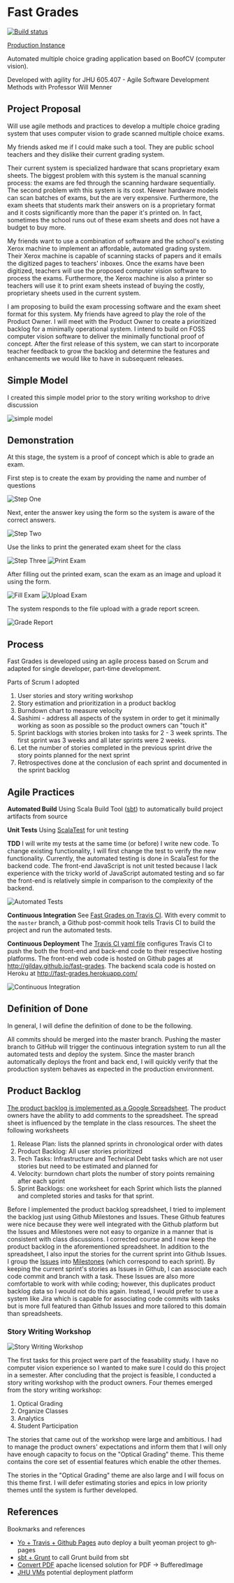 # Fast Grades

[![Build status](https://travis-ci.org/gilday/fast-grades.png?branch=master)](https://travis-ci.org/gilday/fast-grades)

[Production Instance](http://gilday.github.io/fast-grades)

Automated multiple choice grading application based on BoofCV (computer vision).

Developed with agility for JHU 605.407 - Agile Software Development Methods with Professor Will Menner

## Project Proposal

Will use agile methods and practices to develop a multiple choice grading system that uses computer vision to grade scanned multiple choice exams.

My friends asked me if I could make such a tool. They are public school teachers and they dislike their current grading system.

Their current system is specialized hardware that scans proprietary exam sheets. The biggest problem with this system is the manual scanning process: the exams are fed through the scanning hardware sequentially. The second problem with this system is its cost. Newer hardware models can scan batches of exams, but the are very expensive. Furthermore, the exam sheets that students mark their answers on is a proprietary format and it costs significantly more than the paper it's printed on. In fact, sometimes the school runs out of these exam sheets and does not have a budget to buy more.

My friends want to use a combination of software and the school's existing Xerox machine to implement an affordable, automated grading system. Their Xerox machine is capable of scanning stacks of papers and it emails the digitized pages to teachers' inboxes. Once the exams have been digitized, teachers will use the proposed computer vision software to process the exams. Furthermore, the Xerox machine is also a printer so teachers will use it to print exam sheets instead of buying the costly, proprietary sheets used in the current system.

I am proposing to build the exam processing software and the exam sheet format for this system. My friends have agreed to play the role of the Product Owner. I will meet with the Product Owner to create a prioritized backlog for a minimally operational system. I intend to build on FOSS computer vision software to deliver the minimally functional proof of concept. After the first release of this system, we can start to incorporate teacher feedback to grow the backlog and determine the features and enhancements we would like to have in subsequent releases.


## Simple Model

I created this simple model prior to the story writing workshop to drive discussion

![simple model](https://raw.github.com/gilday/fast-grades/master/docs/simple-model-small.jpeg)

## Demonstration

At this stage, the system is a proof of concept which is able to grade an exam. 

First step is to create the exam by providing the name and number of questions

![Step One](https://raw.githubusercontent.com/gilday/fast-grades/final-report/docs/sshot-step-one.png)

Next, enter the answer key using the form so the system is aware of the correct answers.

![Step Two](https://raw.githubusercontent.com/gilday/fast-grades/final-report/docs/sshot-step-two.png)

Use the links to print the generated exam sheet for the class

![Step Three](https://raw.githubusercontent.com/gilday/fast-grades/final-report/docs/sshot-step-three.png)
![Print Exam](https://raw.githubusercontent.com/gilday/fast-grades/final-report/docs/sshot-print-exam.png)

After filling out the printed exam, scan the exam as an image and upload it using the form.

![Fill Exam](https://raw.githubusercontent.com/gilday/fast-grades/final-report/docs/whole-sheet.jpg)
![Upload Exam](https://raw.githubusercontent.com/gilday/fast-grades/final-report/docs/sshot-upload-exam.png)

The system responds to the file upload with a grade report screen.

![Grade Report](https://raw.githubusercontent.com/gilday/fast-grades/final-report/docs/sshot-grade-report.png)

## Process

Fast Grades is developed using an agile process based on Scrum and adapted for single developer, part-time development. 

Parts of Scrum I adopted

1. User stories and story writing workshop
2. Story estimation and prioritization in a product backlog
3. Burndown chart to measure velocity
4. Sashimi - address all aspects of the system in order to get it minimally working as soon as possible so the product owners can "touch it"
5. Sprint backlogs with stories broken into tasks for 2 - 3 week sprints. The first sprint was 3 weeks and all later sprints were 2 weeks.
6. Let the number of stories completed in the previous sprint drive the story points planned for the next sprint
7. Retrospectives done at the conclusion of each sprint and documented in the sprint backlog

## Agile Practices

**Automated Build** Using Scala Build Tool ([sbt](http://www.scala-sbt.org/)) to automatically build project artifacts from source

**Unit Tests** Using [ScalaTest](fhttp://www.scalatest.org/) for unit testing

**TDD** I will write my tests at the same time (or before) I write new code. To change existing functionality, I will first change the test to verify the new functionality. 
Currently, the automated testing is done in ScalaTest for the backend code. The front-end JavaScript is not unit tested because I lack experience with the tricky world of JavaScript automated testing and so far the front-end is relatively simple in comparison to the complexity of the backend. 

![Automated Tests](https://raw.githubusercontent.com/gilday/fast-grades/final-report/docs/sshot-tests.png)

**Continuous Integration** See [Fast Grades on Travis CI](https://travis-ci.org/gilday/fast-grades). With every commit to the `master` branch, a Github post-commit hook tells Travis CI to build the project and run the automated tests.

**Continuous Deployment** The [Travis CI yaml file](https://github.com/gilday/fast-grades/blob/master/.travis.yml) configures Travis CI to push the both the front-end and back-end code to their respective hosting platforms. The front-end web code is hosted on Github pages at http://gilday.github.io/fast-grades. The backend scala code is hosted on Heroku at http://fast-grades.herokuapp.com/

![Continuous Integration](https://raw.githubusercontent.com/gilday/fast-grades/final-report/docs/sshot-travis.png)

## Definition of Done

In general, I will define the definition of done to be the following. 

All commits should be merged into the master branch. Pushing the master branch to GitHub will trigger the continuous integration system to run all the automated tests and deploy the system.
Since the master branch automatically deploys the front and back end, I will quickly verify that the production system behaves as expected in the production environment.

## Product Backlog

[The product backlog is implemented as a Google Spreadsheet](https://docs.google.com/spreadsheet/ccc?key=0AteH1qcLQxi-dGxkRHR2YjdQWEMxLWx2WWVLZ05HZlE&usp=sharing). The product owners have the ability to add comments to the spreadsheet. 
The spread sheet is influenced by the template in the class resources. The sheet the following worksheets

1. Release Plan: lists the planned sprints in chronological order with dates
2. Product Backlog: All user stories prioritized
3. Tech Tasks: Infrastructure and Technical Debt tasks which are not user stories but need to be estimated and planned for
4. Velocity: burndown chart plots the number of story points remaining after each sprint
5. Sprint Backlogs: one worksheet for each Sprint which lists the planned and completed stories and tasks for that sprint.

Before I implemented the product backlog spreadsheet, I tried to implement the backlog just using Github Milestones and Issues. These Github features were nice because they were well integrated with the Github platform but the Issues and Milestones were not easy to organize in a manner that is consistent with class discussions. 
I corrected course and I now keep the product backlog in the aforementioned spreadsheet. In addition to the spreadsheet, I also input the stories for the current sprint into Github Issues. I group the [Issues](https://github.com/gilday/fast-grades/issues?state=open) into [Milestones](https://github.com/gilday/fast-grades/issues/milestones) (which correspond to each sprint). By keeping the current sprint's stories as Issues in Github, I can associate each code commit and branch with a task. These Issues are also more comfortable to work with while coding; however, this duplicates product backlog data so I would not do this again. Instead, I would prefer to use a system like Jira which is capable for associating code commits with tasks but is more full featured than Github Issues and more tailored to this domain than spreadsheets.

### Story Writing Workshop

![Story Writing Workshop](https://raw.github.com/gilday/fast-grades/master/docs/story-workshop.png)

The first tasks for this project were part of the feasability study. I have no computer vision experience so I wanted to make sure I could do this project in a semester. After concluding that the project is feasible, I conducted a story writing workshop with the product owners. Four themes emerged from the story writing workshop:

1. Optical Grading
2. Organize Classes 
3. Analytics
4. Student Participation

The stories that came out of the workshop were large and ambitious. I had to manage the product owners' expectations and inform them that I will only have enough capacity to focus on the "Optical Grading" theme. This theme contains the core set of essential features which enable the other themes.

The stories in the "Optical Grading" theme are also large and I will focus on this theme first. I will defer estimating stories and epics in low priority themes until the system is further developed. 

## References

Bookmarks and references

* [Yo + Travis + Github Pages](https://coderwall.com/p/ndaemg) auto deploy a built yeoman project to gh-pages
* [sbt + Grunt](https://github.com/parkotron/sbt-grunt-task) to call Grunt build from sbt
* [Convert PDF](http://www.icesoft.org/wiki/display/PDF/Converting+PDF+Page+Renderings) apache licensed solution for PDF -> BufferedImage
* [JHU VMs](https://support.cs.jhu.edu/wiki/Requesting_A_Virtual_Machine) potential deployment platform
